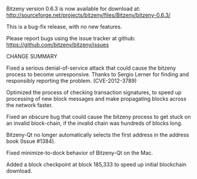 Bitzeny version 0.6.3 is now available for download at:
  http://sourceforge.net/projects/bitzeny/files/Bitzeny/bitzeny-0.6.3/

This is a bug-fix release, with no new features.

Please report bugs using the issue tracker at github:
  https://github.com/bitzeny/bitzeny/issues

CHANGE SUMMARY

Fixed a serious denial-of-service attack that could cause the
bitzeny process to become unresponsive. Thanks to Sergio Lerner
for finding and responsibly reporting the problem. (CVE-2012-3789)

Optimized the process of checking transaction signatures, to
speed up processing of new block messages and make propagating
blocks across the network faster.

Fixed an obscure bug that could cause the bitzeny process to get
stuck on an invalid block-chain, if the invalid chain was
hundreds of blocks long.

Bitzeny-Qt no longer automatically selects the first address
in the address book (Issue #1384).

Fixed minimize-to-dock behavior of Bitzeny-Qt on the Mac.

Added a block checkpoint at block 185,333 to speed up initial
blockchain download.
